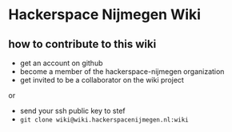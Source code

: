 # Hackerspace Nijmegen Wiki

## how to contribute to this wiki

 - get an account on github
 - become a member of the hackerspace-nijmegen organization
 - get invited to be a collaborator on the wiki project

or

 - send your ssh public key to stef
 - `git clone wiki@wiki.hackerspacenijmegen.nl:wiki`
